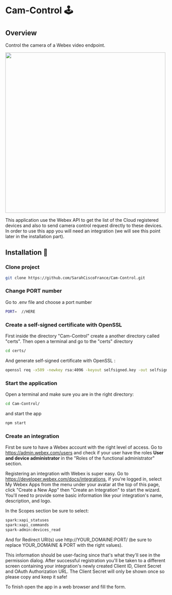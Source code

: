 # Cam-Control 🕹

## Overview

Control the camera of a Webex video endpoint.

<img src="https://raw.githubusercontent.com/SarahCiscoFrance/Cam-Control/master/visual.png" width="500">

This application use the Webex API to get the list of the Cloud registered devices and also to send camera control request directly to these devices.
In order to use this app you will need an integration (we will see this point later in the installation part).

## Installation 🔨

### Clone project

```bash
git clone https://github.com/SarahCiscoFrance/Cam-Control.git
```

### Change PORT number

Go to .env file and choose a port number

```bash
PORT=  //HERE
```

### Create a self-signed certificate with OpenSSL

First inside the directory "Cam-Control" create a another directory called "certs".
Then open a terminal and go to the "certs" directory

```bash
cd certs/
```

And generate self-signed certificate with OpenSSL :

```bash
openssl req -x509 -newkey rsa:4096 -keyout selfsigned.key -out selfsigned.crt -days 365
```

### Start the application

Open a terminal and make sure you are in the right directory:

```bash
cd Cam-Control/
```

and start the app

```bash
npm start
```

### Create an integration

First be sure to have a Webex account with the right level of access. Go to https://admin.webex.com/users and check if your user have the roles **User and device administrator** in the "Roles of the functional administrator" section.

Registering an integration with Webex is super easy. Go to https://developer.webex.com/docs/integrations, if you're logged in, select My Webex Apps from the menu under your avatar at the top of this page, click "Create a New App" then "Create an Integration" to start the wizard. You'll need to provide some basic information like your integration's name, description, and logo.

In the Scopes section be sure to select:

```bash
spark:xapi_statuses
spark:xapi_commands
spark-admin:devices_read
```

And for Redirect URI(s) use http://YOUR_DOMAINE:PORT/ (be sure to replace YOUR_DOMAINE & PORT with the right values).

This information should be user-facing since that's what they'll see in the permission dialog. After successful registration you'll be taken to a different screen containing your integration's newly created Client ID, Client Secret and OAuth Authorization URL.
The Client Secret will only be shown once so please copy and keep it safe!

To finish open the app in a web browser and fill the form.
